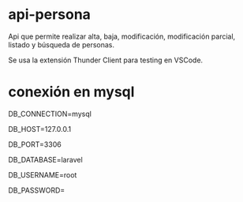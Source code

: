 # api-persona
Api que permite realizar alta, baja, modificación, modificación parcial, listado y búsqueda de personas.

Se usa la extensión Thunder Client para testing en VSCode.

# conexión en mysql
DB_CONNECTION=mysql

DB_HOST=127.0.0.1

DB_PORT=3306

DB_DATABASE=laravel

DB_USERNAME=root

DB_PASSWORD=
